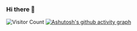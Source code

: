 ### Hi there 👋
![Visitor Count](https://profile-counter.glitch.me/GuaiMiu/count.svg)
[![Ashutosh's github activity graph](https://github-readme-activity-graph.vercel.app/graph?username=GuaiMiu&bg_color=fffff0&color=708090&line=24292e&point=24292e&area=true&hide_border=true)](https://github.com/GuaiMiu)
<!--
**GuaiMiu/GuaiMiu** is a ✨ _special_ ✨ repository because its `README.md` (this file) appears on your GitHub profile.

Here are some ideas to get you started:

- 🔭 I’m currently working on ...
- 🌱 I’m currently learning ...
- 👯 I’m looking to collaborate on ...
- 🤔 I’m looking for help with ...
- 💬 Ask me about ...
- 📫 How to reach me: ...
- 😄 Pronouns: ...
- ⚡ Fun fact: ...
-->
